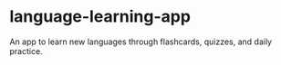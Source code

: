 # language-learning-app
An app to learn new languages through flashcards, quizzes, and daily practice.
